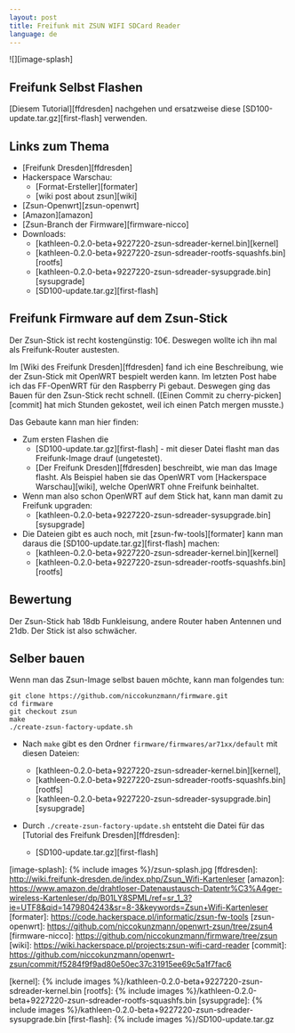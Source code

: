 ```yaml
---
layout: post
title: Freifunk mit ZSUN WIFI SDCard Reader
language: de
---
```


![][image-splash]

Freifunk Selbst Flashen
-----------------------

[Diesem Tutorial][ffdresden] nachgehen und ersatzweise diese
[SD100-update.tar.gz][first-flash] verwenden.

Links zum Thema
---------------

- [Freifunk Dresden][ffdresden]
- Hackerspace Warschau:
  - [Format-Ersteller][formater]
  - [wiki post about zsun][wiki]
- [Zsun-Openwrt][zsun-openwrt]
- [Amazon][amazon]
- [Zsun-Branch der Firmware][firmware-nicco]
- Downloads:
  - [kathleen-0.2.0-beta+9227220-zsun-sdreader-kernel.bin][kernel]
  - [kathleen-0.2.0-beta+9227220-zsun-sdreader-rootfs-squashfs.bin][rootfs]
  - [kathleen-0.2.0-beta+9227220-zsun-sdreader-sysupgrade.bin][sysupgrade]
  - [SD100-update.tar.gz][first-flash]

Freifunk Firmware auf dem Zsun-Stick
------------------------------------

Der Zsun-Stick ist recht kostengünstig: 10€.
Deswegen wollte ich ihn mal als Freifunk-Router austesten.

Im [Wiki des Freifunk Dresden][ffdresden] fand ich eine Beschreibung, wie
der Zsun-Stick mit OpenWRT bespielt werden kann.
Im letzten Post habe ich das FF-OpenWRT für den Raspberry Pi gebaut.
Deswegen ging das Bauen für den Zsun-Stick recht schnell.
([Einen Commit zu cherry-picken][commit] hat mich Stunden gekostet, weil ich einen Patch mergen musste.)

Das Gebaute kann man hier finden:

- Zum ersten Flashen die
  - [SD100-update.tar.gz][first-flash] - mit dieser Datei flasht man das
    Freifunk-Image drauf (ungetestet).
  - [Der Freifunk Dresden][ffdresden] beschreibt, wie man das Image flasht.
    Als Beispiel haben sie das OpenWRT vom [Hackerspace Warschau][wiki],
    welche OpenWRT ohne Freifunk beinhaltet.
- Wenn man also schon OpenWRT auf dem Stick hat, kann man damit zu Freifunk
  upgraden:
  - [kathleen-0.2.0-beta+9227220-zsun-sdreader-sysupgrade.bin][sysupgrade]
- Die Dateien gibt es auch noch, mit [zsun-fw-tools][formater] kann man daraus
  die [SD100-update.tar.gz][first-flash] machen:
  - [kathleen-0.2.0-beta+9227220-zsun-sdreader-kernel.bin][kernel]
  - [kathleen-0.2.0-beta+9227220-zsun-sdreader-rootfs-squashfs.bin][rootfs]

Bewertung
---------

Der Zsun-Stick hab 18db Funkleisung, andere Router haben Antennen und 21db.
Der Stick ist also schwächer.

Selber bauen
------------

Wenn man das Zsun-Image selbst bauen möchte, kann man folgendes tun:

    git clone https://github.com/niccokunzmann/firmware.git
    cd firmware
    git checkout zsun
    make
    ./create-zsun-factory-update.sh

- Nach `make` gibt es den Ordner `firmware/firmwares/ar71xx/default`
  mit diesen Dateien:

  - [kathleen-0.2.0-beta+9227220-zsun-sdreader-kernel.bin][kernel],
  - [kathleen-0.2.0-beta+9227220-zsun-sdreader-rootfs-squashfs.bin][rootfs]
  - [kathleen-0.2.0-beta+9227220-zsun-sdreader-sysupgrade.bin][sysupgrade]

- Durch `./create-zsun-factory-update.sh` entsteht die Datei für das 
  [Tutorial des Freifunk Dresden][ffdresden]:
  
  - [SD100-update.tar.gz][first-flash]

[image-splash]: {% include images %}/zsun-splash.jpg
[ffdresden]: http://wiki.freifunk-dresden.de/index.php/Zsun_Wifi-Kartenleser
[amazon]: https://www.amazon.de/drahtloser-Datenaustausch-Datentr%C3%A4ger-wireless-Kartenleser/dp/B01LY8SPML/ref=sr_1_3?ie=UTF8&qid=1479804243&sr=8-3&keywords=Zsun+Wifi-Kartenleser
[formater]: https://code.hackerspace.pl/informatic/zsun-fw-tools
[zsun-openwrt]: https://github.com/niccokunzmann/openwrt-zsun/tree/zsun4
[firmware-nicco]: https://github.com/niccokunzmann/firmware/tree/zsun
[wiki]: https://wiki.hackerspace.pl/projects:zsun-wifi-card-reader
[commit]: https://github.com/niccokunzmann/openwrt-zsun/commit/f5284f9f9ad80e50ec37c31915ee69c5a1f7fac6

[kernel]: {% include images %}/kathleen-0.2.0-beta+9227220-zsun-sdreader-kernel.bin
[rootfs]: {% include images %}/kathleen-0.2.0-beta+9227220-zsun-sdreader-rootfs-squashfs.bin
[sysupgrade]: {% include images %}/kathleen-0.2.0-beta+9227220-zsun-sdreader-sysupgrade.bin
[first-flash]: {% include images %}/SD100-update.tar.gz
